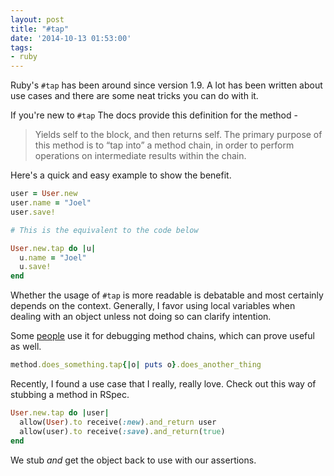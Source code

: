 ```yaml
---
layout: post
title: "#tap"
date: '2014-10-13 01:53:00'
tags:
- ruby
---
```


Ruby's `#tap` has been around since version 1.9. A lot has been written about use cases and there are some neat tricks you can do with it.

If you're new to `#tap` The docs provide this definition for the method -
> Yields self to the block, and then returns self. The primary purpose of this method is to “tap into” a method chain, in order to perform operations on intermediate results within the chain.

Here's a quick and easy example to show the benefit.

```ruby
user = User.new
user.name = "Joel"
user.save!

# This is the equivalent to the code below

User.new.tap do |u|
  u.name = "Joel"
  u.save!
end
```
Whether the usage of `#tap` is more readable is debatable and most certainly depends on the context. Generally, I favor using local variables when dealing with an object unless not doing so can clarify intention.

Some [people](http://moonbase.rydia.net/mental/blog/programming/eavesdropping-on-expressions) use it for debugging method chains, which can prove useful as well.

```ruby
method.does_something.tap{|o| puts o}.does_another_thing
```

Recently, I found a use case that I really, really love. Check out this way of stubbing a method in RSpec.

```ruby
User.new.tap do |user|
  allow(User).to receive(:new).and_return user
  allow(user).to receive(:save).and_return(true)
end
```
We stub _and_ get the object back to use with our assertions. 

